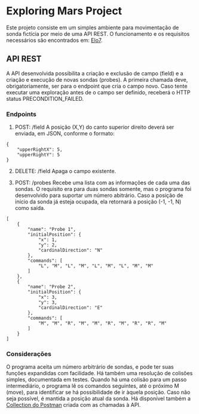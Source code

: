 # Exploring Mars Project

Este projeto consiste em um simples ambiente para movimentação de sonda fictícia por meio de uma API REST. O funcionamento e os requisitos necessários são encontrados em: [Elo7](https://gist.github.com/elo7-developer/1a40c96a5d062b69f02c).

## API REST

A API desenvolvida possibilita a criação e exclusão de campo (field) e a criação e execução de novas sondas (probes). A primeira chamada deve, obrigatoriamente, ser para o endpoint que cria o campo novo. Caso tente executar uma exploração antes de o campo ser definido, receberá o HTTP status PRECONDITION_FAILED.

### Endpoints
1. POST: /field
A posição (X,Y) do canto superior direito deverá ser enviada, em JSON, conforme o formato:
```
{
	"upperRightX": 5,
	"upperRightY": 5
}
```
2. DELETE: /field
Apaga o campo existente.

3. POST: /probes
Recebe uma lista com as informações de cada uma das sondas. O requisito era para duas sondas somente, mas o programa foi desenvolvido para suportar um número abitrário. Caso a posição de início da sonda já esteja ocupada, ela retornará a posição (-1, -1, N) como saída.

```
[
	{
		"name": "Probe 1",
 		"initialPosition": {
			"x": 1,
			"y": 2,
			"cardinalDirection": "N"
		},
		"commands": [
			"L", "M", "L", "M", "L", "M", "L", "M", "M"
		]
	},
	{
		"name": "Probe 2",
 		"initialPosition": {
			"x": 3,
			"y": 3,
			"cardinalDirection": "E"
		},
		"commands": [
			"M", "M", "R", "M", "M", "R", "M", "R", "R", "M"
		]
	}
]
```

### Considerações

O programa aceita um número arbitrário de sondas, e pode ter suas funções expandidas com facilidade. Há também uma resolução de colisões simples, documentada em testes. Quando há uma colisão para um passo intermediário, o programa lê os comandos seguintes, até o próximo M (move), para identificar se há possibilidade de ir àquela posição. Caso não seja possível, é mantida a posição atual da sonda.
Há disponível também a [Collection do Postman](https://www.getpostman.com/collections/e54e3c028cfdc22769cb) criada com as chamadas à API.




